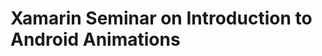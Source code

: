 Xamarin Seminar on Introduction to Android Animations
=====================================================

